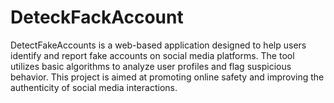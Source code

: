 # DeteckFackAccount
DetectFakeAccounts is a web-based application designed to help users identify and report fake accounts on social media platforms. The tool utilizes basic algorithms to analyze user profiles and flag suspicious behavior. This project is aimed at promoting online safety and improving the authenticity of social media interactions.   
